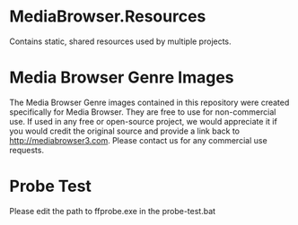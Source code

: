 MediaBrowser.Resources
======================

Contains static, shared resources used by multiple projects.


Media Browser Genre Images
==========================

The Media Browser Genre images contained in this repository were created specifically for Media Browser. They are free to use for non-commercial use. If used in any free or open-source project, we would appreciate it if you would credit the original source and provide a link back to http://mediabrowser3.com. Please contact us for any commercial use requests.


Probe Test
=========
Please edit the path to ffprobe.exe in the probe-test.bat